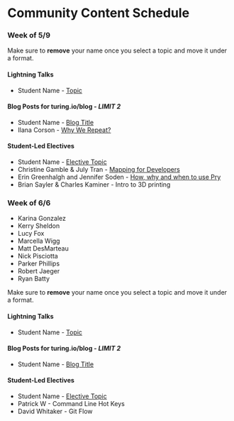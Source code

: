# Community Content Schedule

### **Week of 5/9**

Make sure to **remove** your name once you select a topic and move it under a format.

#### Lightning Talks

* Student Name - [Topic](http://gist.github.com/username/link-to-my-outline-gist)

#### Blog Posts for turing.io/blog - *LIMIT 2*

* Student Name - [Blog Title](http://gist.github.com/username/link-to-my-outline-gist)
* Ilana Corson - [Why We Repeat?](https://gist.github.com/icorson3/1c1a3cdeb2c52236975a372f2cc4e610)

#### Student-Led Electives

* Student Name - [Elective Topic](http://gist.github.com/username/link-to-my-outline-gist)
* Christine Gamble & July Tran - [Mapping for Developers](https://gist.github.com/ccgamble/ac424a791ab312524881265bca3a8eca)
* Erin Greenhalgh and Jennifer Soden - [How, why and when to use Pry](https://gist.github.com/MsJennyGiraffe/00cf837da59df4479d513287cf3b3d45)
* Brian Sayler & Charles Kaminer - Intro to 3D printing

### **Week of 6/6**

* Karina Gonzalez
* Kerry Sheldon
* Lucy Fox
* Marcella Wigg
* Matt DesMarteau
* Nick Pisciotta
* Parker Phillips
* Robert Jaeger
* Ryan Batty

Make sure to **remove** your name once you select a topic and move it under a format.

#### Lightning Talks

* Student Name - [Topic](http://gist.github.com/username/link-to-my-outline-gist)

#### Blog Posts for turing.io/blog - *LIMIT 2*

* Student Name - [Blog Title](http://gist.github.com/username/link-to-my-outline-gist)

#### Student-Led Electives

* Student Name - [Elective Topic](http://gist.github.com/username/link-to-my-outline-gist)
* Patrick W - Command Line Hot Keys
* David Whitaker - Git Flow
